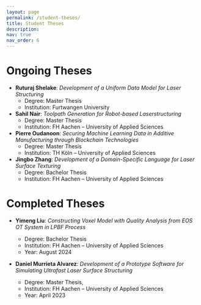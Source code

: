 ```yaml
---
layout: page
permalink: /student-theses/
title: Student Theses
description: 
nav: true
nav_order: 6
---
```


# Ongoing Theses
- **Ruturaj Shelake**: *Development of a Uniform Data Model for Laser Structuring*
	- Degree: Master Thesis
	- Institution: Furtwangen University
- **Sahil Nair**: *Toolpath Generation for Robot-based Laserstructuring*
	- Degree: Master Thesis
	- Institution: FH Aachen – University of Applied Sciences 
- **Pierre Oudanoon**: *Securing Machine Learning Data in Additive Manufacturing through Blockchain Technologies*
	- Degree: Master Thesis
	- Institution: TH Köln – University of Applied Sciences
- **Jingbo Zhang**: *Development of a Domain-Specific Language for Laser Surface Texturing*
	- Degree: Bachelor Thesis
	- Institution: FH Aachen – University of Applied Sciences

# Completed Theses

- **Yimeng Liu**: *Constructing Voxel Model with Quality Analysis from EOS OT System in LPBF Process*
	- Degree: Bachelor Thesis
	- Institution: FH Aachen – University of Applied Sciences
	- Year: August 2024
	
- **Daniel Murrieta Alvarez**: *Development of a Prototype Software for Simulating Ultrafast Laser Surface Structuring*
	- Degree: Master Thesis,
	- Institution: FH Aachen – University of Applied Sciences
	- Year: April 2023